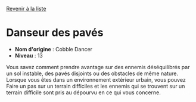 [Revenir à la liste](list.md)

# Danseur des pavés

 * **Nom d'origine** : Cobble Dancer
 * **Niveau** : 13


<p><span id="ctl00_MainContent_DetailedOutput">Vous savez comment prendre avantage sur des ennemis déséquilibrés par un sol instable, des pavés disjoints ou des  obstacles de même nature. Lorsque vous êtes dans un environnement extérieur urbain, vous pouvez Faire un pas sur un terrain difficiles et les ennemis qui se trouvent sur un terrain difficile sont pris au dépourvu en ce qui vous concerne.&nbsp;</span></p>